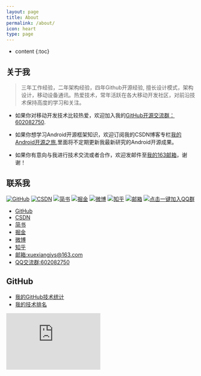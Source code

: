 ```yaml
---
layout: page
title: About
permalink: /about/
icon: heart
type: page
---
```


* content
{:toc}

## 关于我

> 三年工作经验，二年架构经验，四年Github开源经验, 擅长设计模式，架构设计，移动设备通讯。热爱技术，常年活跃在各大移动开发社区，对前沿技术保持高度的学习和关注。

* 如果你对移动开发技术比较热爱，欢迎加入我的[GitHub开源交流群：602082750](http://shang.qq.com/wpa/qunwpa?idkey=9922861ef85c19f1575aecea0e8680f60d9386080a97ed310c971ae074998887).

* 如果你想学习Android开源框架知识，欢迎订阅我的CSDN博客专栏[我的Android开源之旅](https://blog.csdn.net/column/details/21427.html),里面将不定期更新我最新研究的Android开源成果。

* 如果你有意向与我进行技术交流或者合作，欢迎发邮件至[我的163邮箱](mailto:xuexiangjys@163.com)，谢谢！

## 联系我
 
 [![GitHub](https://img.shields.io/badge/GitHub-xuexiangjys-blue.svg)](https://github.com/xuexiangjys)
 [![CSDN](https://img.shields.io/badge/CSDN-xuexiangjys-green.svg)](http://blog.csdn.net/xuexiangjys)
 [![简书](https://img.shields.io/badge/简书-xuexiangjys-red.svg)](https://www.jianshu.com/u/6bf605575337)
 [![掘金](https://img.shields.io/badge/掘金-xuexiangjys-blue.svg)](https://juejin.im/user/598feef55188257d592e56ed)
 [![微博](https://img.shields.io/badge/微博-xuexiangjys-green.svg)](http://weibo.com/xuexiangjys)
 [![知乎](https://img.shields.io/badge/知乎-xuexiangjys-red.svg)](https://www.zhihu.com/people/xuexiangjys)
 [![邮箱](https://img.shields.io/badge/邮箱-xuexiangjys-blue.svg)](mailto:xuexiangjys@163.com)
 [![点击一键加入QQ群](https://img.shields.io/badge/点我一键加入QQ群-602082750-blue.svg)](http://shang.qq.com/wpa/qunwpa?idkey=9922861ef85c19f1575aecea0e8680f60d9386080a97ed310c971ae074998887)
  
* [GitHub](https://github.com/xuexiangjys)
* [CSDN](https://blog.csdn.net/xuexiangjys)
* [简书](https://www.jianshu.com/u/6bf605575337)
* [掘金](https://juejin.im/user/598feef55188257d592e56ed)
* [微博](http://weibo.com/xuexiangjys)
* [知乎](https://www.zhihu.com/people/xuexiangjys)
* [邮箱:xuexiangjys@163.com](mailto:xuexiangjys@163.com)
* [QQ交流群:602082750](http://shang.qq.com/wpa/qunwpa?idkey=9922861ef85c19f1575aecea0e8680f60d9386080a97ed310c971ae074998887)

## GitHub

* [我的GitHub技术统计](https://profile-summary-for-github.com/user/xuexiangjys)
* [我的技术排名](http://git-awards.com/users/search?login=xuexiangjys)

<iframe src="https://githubbadge.appspot.com/xuexiangjys?s=1" style="border: 0;height: 150px;width: 250px;overflow: hidden;" frameBorder="0"></iframe>
